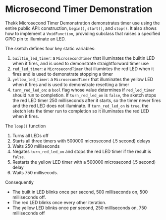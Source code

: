 # Microsecond Timer Demonstration

Thekk Microsecond Timer Demonstration demonstrates timer
use using the entire public API: construction, `begin()`,
`start()`, and `stop()`. It also shows how to implement a
`VoidFunction`, providing subclass that raises a specified
GPIO pin to illuminate an LED.

The sketch defines four key static variables:

1.  `builtin_led_timer`: a `MicrosecondTimer` that illuminates the
    builtin LED when it fires, and is used to demonstrate
    straightforward timer use
2.  `red_led_timer`: a `MicrosecondTimer` that illumintes the
    red LED when it fires and is used to demonstrate stopping
    a timer
3.  `yellow_led_timer`: a `MicrosecondTimer` that illuminates the
    yellow LED when it fires and is used to demonstrate resetting
    a timer
4.  `turn_red_led_on`: a `bool` flag whose value determines
    if `red_led_timer` should run to completion. If
    `turn_red_led_on` is `false`, the sketch stops the
    red LED timer 250 milliseconds after it starts, so the
    timer never fires and the red LED does not illuminate.
    If `turn_red_led_on` is `true`, the sketch lets the
    timer run to completion so it illuminates the red LED
    when it fires.

The `loop()` function

1.  Turns all LEDs off
2.  Starts all three timers with 500000 microsecond (.5 second)
    delays
3.  Waits 250 milliseconds
4.  Negates `turn_red_led_on` and stops the red LED timer if
   the result is `false`.
5. Restarts the yellow LED timer with a 500000 microsecond
   (.5 second) delay
5. Waits 750 millisecods.

Consequently

* The built in LED blinks once per second, 500 milliseconds on,
  500 milliseconds off.
* The red LED blinks once every other iteration.
* The yellow LED blinks once per second, 250 milliseconds
  on, 750 milliseconds off


